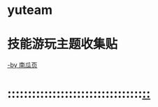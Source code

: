# yuteam
# 技能游玩主题收集贴
[-by 南瓜页](https://myngy.github.io/) <br />
# :::::::::::::::::::::::::::::::::[::](https://github.com/myio/myio.github.io/edit/master/README.md)
